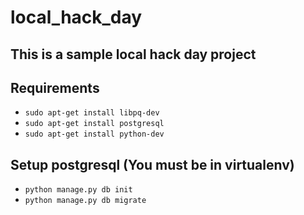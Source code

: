 # local_hack_day #
## This is a sample local hack day project ##

## Requirements ##

* `sudo apt-get install libpq-dev`
* `sudo apt-get install postgresql`
* `sudo apt-get install python-dev`


## Setup postgresql (You must be in virtualenv) ##
* `python manage.py db init`
* `python manage.py db migrate`
